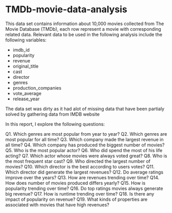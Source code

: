 # TMDb-movie-data-analysis

This data set contains information about 10,000 movies collected from The Movie Database (TMDb), each row represent a movie with corresponding related data. Relevant data to be used in the following analysis include the following variables:

- imdb_id
- popularity
- revenue
- original_title
- cast
- director
- genres
- production_companies
- vote_average
- release_year

The data set was dirty as it had alot of missing data that have been partialy solved by gathering data from IMDB website

In this report, I explore the following questions:

Q1. Which genres are most popular from year to year?
Q2. Which genres are most popular for all time?
Q3. Which company made the largest revenue in all time?
Q4. Which company has produced the biggest number of movies?
Q5. Who is the most popular actor?
Q6. Who did spend the most of his life acting?
Q7. Which actor whose movies were always voted great?
Q8. Who is the most frequent star cast?
Q9. Who directed the largest number of movies?
Q10. Which director is the best according to users votes?
Q11. Which director did generate the largest revenues?
Q12. Do average ratings improve over the years?
Q13. How are revenues trending over time?
Q14. How does number of movies produced differs yearly?
Q15. How is popularity trending over time?
Q16. Do top ratings movies always generate big revenue?
Q17. How is runtime trending over time?
Q18. Is there any impact of popularity on revenue?
Q19. What kinds of properties are associated with movies that have high revenues?
